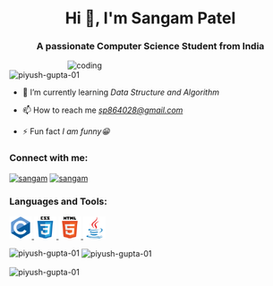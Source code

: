 <h1 align="center">Hi 👋, I'm Sangam Patel</h1>
<h3 align="center">A passionate Computer Science Student from India</h3>

<img align="right" alt="coding" width="400" src="https://user-images.githubusercontent.com/75851313/151668395-5591532b-28da-46a6-9476-7c9694bcb60e.gif">

<p align="left"> <img src="https://komarev.com/ghpvc/?username=piyush-gupta-01&label=Profile%20views&color=0e75b6&style=flat" alt="piyush-gupta-01" /> </p>

- 🌱 I’m currently learning *Data Structure and Algorithm*

- 📫 How to reach me *sp864028@gmail.com*

- ⚡ Fun fact *I am funny😁*

<h3 align="left">Connect with me:</h3>
<p align="left">
<a href="https://linkedin.com/in/sangam-patel-73694926b" target="blank"><img align="center" src="https://raw.githubusercontent.com/rahuldkjain/github-profile-readme-generator/master/src/images/icons/Social/linked-in-alt.svg" alt="sangam" height="30" width="40" /></a>
<a href="https://www.hackerrank.com/2509_sangam_23f" target="blank"><img align="center" src="https://raw.githubusercontent.com/rahuldkjain/github-profile-readme-generator/master/src/images/icons/Social/hackerrank.svg" alt="sangam" height="30" width="40" /></a>
</p>

<h3 align="left">Languages and Tools:</h3>
<p align="left"> <a href="https://www.cprogramming.com/" target="_blank" rel="noreferrer"> <img src="https://raw.githubusercontent.com/devicons/devicon/master/icons/c/c-original.svg" alt="c" width="40" height="40"/> </a> <a href="https://www.w3schools.com/css/" target="_blank" rel="noreferrer"> <img src="https://raw.githubusercontent.com/devicons/devicon/master/icons/css3/css3-original-wordmark.svg" alt="css3" width="40" height="40"/> </a> <a href="https://www.w3.org/html/" target="_blank" rel="noreferrer"> <img src="https://raw.githubusercontent.com/devicons/devicon/master/icons/html5/html5-original-wordmark.svg" alt="html5" width="40" height="40"/> </a> <a href="https://www.java.com" target="_blank" rel="noreferrer"> <img src="https://raw.githubusercontent.com/devicons/devicon/master/icons/java/java-original.svg" alt="java" width="40" height="40"/> </a> </p>

<p><img align="left" src="https://github-readme-stats.vercel.app/api/top-langs?username=piyush-gupta-01&show_icons=true&locale=en&layout=compact" alt="piyush-gupta-01" /></p>

<p>&nbsp;<img align="center" src="https://github-readme-stats.vercel.app/api?username=piyush-gupta-01&show_icons=true&locale=en" alt="piyush-gupta-01" /></p>

<p><img align="center" src="https://github-readme-streak-stats.herokuapp.com/?user=piyush-gupta-01&" alt="piyush-gupta-01" /></p>
